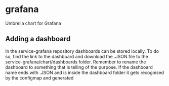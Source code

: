 # grafana
Umbrella chart for Grafana

## Adding a dashboard
In the service-grafana repository dashboards can be stored locally. To do so, find the link to the dashboard and download the .JSON file to the service-grafana/chart/dashboards folder.
Remember to rename the dashboard to something that is telling of the purpose.
If the dashboard name ends with .JSON and is inside the dashboard folder it gets recognised by the configmap and generated
